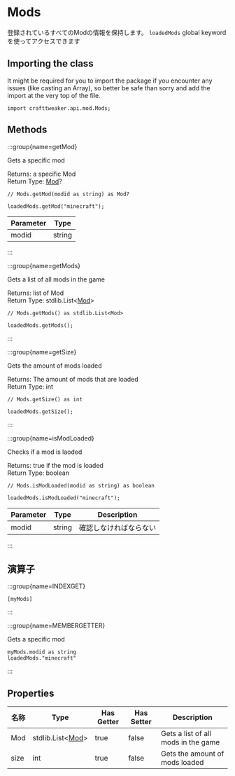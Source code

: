 # Mods

登録されているすべてのModの情報を保持します。 `loadedMods` global keyword を使ってアクセスできます

## Importing the class

It might be required for you to import the package if you encounter any issues (like casting an Array), so better be safe than sorry and add the import at the very top of the file.
```zenscript
import crafttweaker.api.mod.Mods;
```


## Methods

:::group{name=getMod}

Gets a specific mod

Returns: a specific Mod  
Return Type: [Mod](/vanilla/api/mod/Mod)?

```zenscript
// Mods.getMod(modid as string) as Mod?

loadedMods.getMod("minecraft");
```

| Parameter | Type   |
| --------- | ------ |
| modid     | string |


:::

:::group{name=getMods}

Gets a list of all mods in the game

Returns: list of Mod  
Return Type: stdlib.List&lt;[Mod](/vanilla/api/mod/Mod)&gt;

```zenscript
// Mods.getMods() as stdlib.List<Mod>

loadedMods.getMods();
```

:::

:::group{name=getSize}

Gets the amount of mods loaded

Returns: The amount of mods that are loaded  
Return Type: int

```zenscript
// Mods.getSize() as int

loadedMods.getSize();
```

:::

:::group{name=isModLoaded}

Checks if a mod is laoded

Returns: true if the mod is loaded  
Return Type: boolean

```zenscript
// Mods.isModLoaded(modid as string) as boolean

loadedMods.isModLoaded("minecraft");
```

| Parameter | Type   | Description |
| --------- | ------ | ----------- |
| modid     | string | 確認しなければならない |


:::


## 演算子

:::group{name=INDEXGET}

```zenscript
[myMods]
```

:::

:::group{name=MEMBERGETTER}

Gets a specific mod

```zenscript
myMods.modid as string
loadedMods."minecraft"
```

:::


## Properties

| 名称   | Type                                                       | Has Getter | Has Setter | Description                         |
| ---- | ---------------------------------------------------------- | ---------- | ---------- | ----------------------------------- |
| Mod  | stdlib.List&lt;[Mod](/vanilla/api/mod/Mod)&gt; | true       | false      | Gets a list of all mods in the game |
| size | int                                                        | true       | false      | Gets the amount of mods loaded      |

